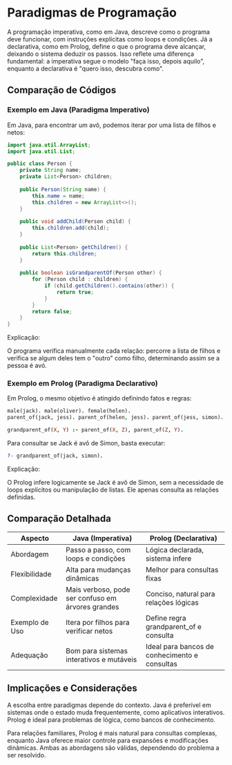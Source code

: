 # Paradigmas de Programação

A programação imperativa, como em Java, descreve como o programa deve funcionar, com instruções explícitas como loops e condições. Já a declarativa, como em Prolog, define o que o programa deve alcançar, deixando o sistema deduzir os passos. Isso reflete uma diferença fundamental: a imperativa segue o modelo "faça isso, depois aquilo", enquanto a declarativa é "quero isso, descubra como".

## Comparação de Códigos

### Exemplo em Java (Paradigma Imperativo)

Em Java, para encontrar um avô, podemos iterar por uma lista de filhos e netos:

~~~Java
import java.util.ArrayList;
import java.util.List;

public class Person {
    private String name;
    private List<Person> children;
    
    public Person(String name) {
        this.name = name;
        this.children = new ArrayList<>();
    }
    
    public void addChild(Person child) {
        this.children.add(child);
    }
    
    public List<Person> getChildren() {
        return this.children;
    }
    
    public boolean isGrandparentOf(Person other) {
        for (Person child : children) {
            if (child.getChildren().contains(other)) {
                return true;
            }
        }
        return false;
    }
}
~~~

Explicação:

O programa verifica manualmente cada relação: percorre a lista de filhos e verifica se algum deles tem o "outro" como filho, determinando assim se a pessoa é avó.

### Exemplo em Prolog (Paradigma Declarativo)

Em Prolog, o mesmo objetivo é atingido definindo fatos e regras:

~~~Prolog
male(jack). male(oliver). female(helen).
parent_of(jack, jess). parent_of(helen, jess). parent_of(jess, simon).

grandparent_of(X, Y) :- parent_of(X, Z), parent_of(Z, Y).
~~~

Para consultar se Jack é avô de Simon, basta executar:

~~~Prolog
?- grandparent_of(jack, simon).
~~~

Explicação:

O Prolog infere logicamente se Jack é avô de Simon, sem a necessidade de loops explícitos ou manipulação de listas. Ele apenas consulta as relações definidas.

## Comparação Detalhada

| Aspecto | Java (Imperativa) | Prolog (Declarativa) |
|---|---|---|
| Abordagem | Passo a passo, com loops e condições | Lógica declarada, sistema infere |
| Flexibilidade | Alta para mudanças dinâmicas | Melhor para consultas fixas |
| Complexidade | Mais verboso, pode ser confuso em árvores grandes | Conciso, natural para relações lógicas |
| Exemplo de Uso | Itera por filhos para verificar netos | Define regra grandparent_of e consulta |
| Adequação | Bom para sistemas interativos e mutáveis | Ideal para bancos de conhecimento e consultas |

## Implicações e Considerações

A escolha entre paradigmas depende do contexto. Java é preferível em sistemas onde o estado muda frequentemente, como aplicativos interativos. Prolog é ideal para problemas de lógica, como bancos de conhecimento.

Para relações familiares, Prolog é mais natural para consultas complexas, enquanto Java oferece maior controle para expansões e modificações dinâmicas. Ambas as abordagens são válidas, dependendo do problema a ser resolvido.
